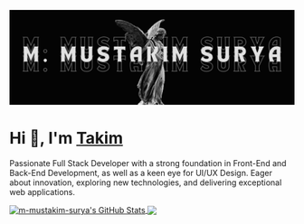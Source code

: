 [![Header](https://github.com/m-mustakim-surya/m-mustakim-surya/blob/main/header-takim.png)](https://takimsurya.vercel.app)

# Hi 👋, I'm <a href="https://takimsurya.vercel.app/" target="blank">Takim</a>

Passionate Full Stack Developer with a strong foundation in Front-End and Back-End Development, as well as a keen eye for UI/UX Design. Eager about innovation, exploring new technologies, and delivering exceptional web applications.

<a href="https://github.com/m-mustakim-surya/m-mustakim-surya">
  <img align="center" src="https://github-readme-stats-eight-theta.vercel.app/api?username=m-mustakim-surya&show_icons=true&line_height=27&count_private=true&title_color=ffffff&text_color=c9cacc&icon_color=2bbc8a&bg_color=1d1f21" alt="m-mustakim-surya's GitHub Stats" />
</a>
<a href="https://github.com/m-mustakim-surya/m-mustakim-surya">
  <img align="center" src="https://github-readme-stats.vercel.app/api/top-langs/?username=m-mustakim-surya&hide_progress=true&hide=scss,tex&title_color=ffffff&text_color=c9cacc&icon_color=2bbc8a&bg_color=1d1f21&langs_count=4" />
</a>
